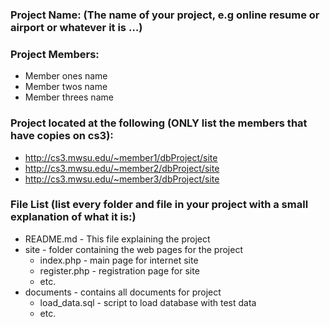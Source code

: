 ### Project Name: (The name of your project, e.g online resume or airport or whatever it is …)

### Project Members:

- Member ones name
- Member twos name
- Member threes name

### Project located at the following (ONLY list the members that have copies on cs3):

- http://cs3.mwsu.edu/~member1/dbProject/site
- http://cs3.mwsu.edu/~member2/dbProject/site
- http://cs3.mwsu.edu/~member3/dbProject/site


### File List (list every folder and file in your project with a small explanation of what it is:)

- README.md - This file explaining the project
- site - folder containing the web pages for the project
    - index.php - main page for internet site
    - register.php - registration page for site
    - etc.
- documents - contains all documents for project
    - load_data.sql - script to load database with test data
    - etc. 
